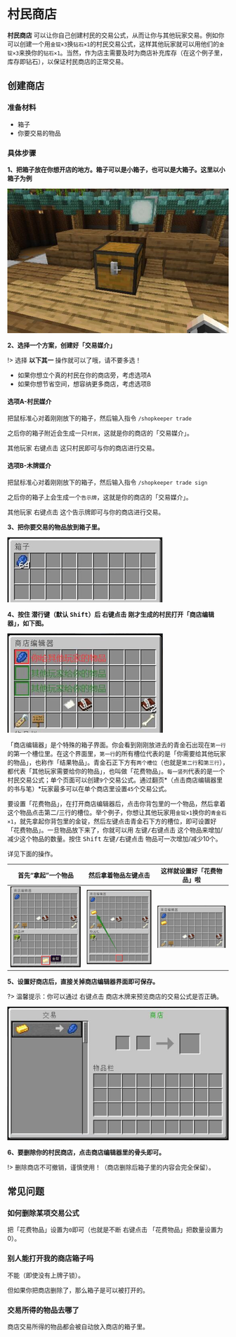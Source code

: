 # 村民商店

**村民商店** 可以让你自己创建村民的交易公式，从而让你与其他玩家交易。例如你可以创建一个用`金锭×3`换`钻石×1`的村民交易公式，这样其他玩家就可以用他们的`金锭×3`来换你的`钻石×1`。当然，作为店主需要及时为商店补充库存（在这个例子里，库存即钻石），以保证村民商店的正常交易。

## 创建商店

### 准备材料

- 箱子
- 你要交易的物品

### 具体步骤

**1、把箱子放在你想开店的地方。箱子可以是小箱子，也可以是大箱子。这里以小箱子为例**

![shopkeppers-step1](../assets/images/plugins/shopkeepers-step1.jpg ':size=300')

**2、选择一个方案，创建好「交易媒介」**

!> 选择 **以下其一** 操作就可以了哦，请不要多选！

- 如果你想立个真的村民在你的商店旁，考虑选项A
- 如果你想节省空间，想容纳更多商店，考虑选项B

<!-- tabs:start -->

#### **选项A-村民媒介**

把鼠标准心对着刚刚放下的箱子，然后输入指令 `/shopkeeper trade`

之后你的箱子附近会生成一只`村民`，这就是你的商店的「交易媒介」。

其他玩家 <kbd>右键点击</kbd> 这只村民即可与你的商店进行交易。

#### **选项B-木牌媒介**

把鼠标准心对着刚刚放下的箱子，然后输入指令 `/shopkeeper trade sign`

之后你的箱子上会生成一个`告示牌`，这就是你的商店的「交易媒介」。

其他玩家 <kbd>右键点击</kbd> 这个告示牌即可与你的商店进行交易。

<!-- tabs:end -->

**3、把你要交易的物品放到箱子里。**

![shopkeepers-step3](../assets/images/plugins/shopkeepers-step3.jpg ':size=300')

**4、按住 <kbd>潜行键</kbd>（默认 <kbd>Shift</kbd>）后 <kbd>右键点击</kbd> 刚才生成的村民打开「商店编辑器」，如下图。**

![shopkeepers-step4](../assets/images/plugins/shopkeepers-step4.jpg ':size=300')

「商店编辑器」是个特殊的箱子界面。你会看到刚刚放进去的青金石出现在`第一行`的第一个槽位里。在这个界面里，`第一行`的所有槽位代表的是「你需要给其他玩家的物品」，也称作「结果物品」。青金石正下方有`两个槽位`（也就是`第二行`和`第三行`），都代表「其他玩家需要给你的物品」，也叫做「花费物品」。`每一竖列`代表的是一个村民交易公式；单个页面可以创建`9`个交易公式。通过翻页*（点击商店编辑器里的书与笔）*玩家最多可以在单个商店里设置`45`个交易公式。

要设置「花费物品」，在打开商店编辑器后，点击你背包里的一个物品，然后拿着这个物品点击第二/三行的槽位。举个例子，你想让其他玩家用`金锭×1`换你的`青金石×1`，就先拿起你背包里的金锭，然后左键点击青金石下方的槽位，即可设置好「花费物品」。一旦物品放下来了，你就可以用 <kbd>左键/右键点击</kbd> 这个物品来增加/减少这个物品的数量。按住 <kbd>Shift</kbd> <kbd>左键/右键点击</kbd> 物品可一次增加/减少10个。

详见下面的操作。

|首先“拿起”一个物品|然后拿着物品左键点击|这样就设置好「花费物品」啦|
|:-:|:-:|:-:|
|![shopkeepers-step5](../assets/images/plugins/shopkeepers-step5.jpg ':size=200')|![shopkeepers-step6](../assets/images/plugins/shopkeepers-step6.jpg ':size=200')|![shopkeepers-step7](../assets/images/plugins/shopkeepers-step7.jpg ':size=200')|

**5、设置好商店后，直接关掉商店编辑器界面即可保存。**

?> 温馨提示：你可以通过 <kbd>右键点击</kbd> 商店木牌来预览商店的交易公式是否正确。

![shopkeepers-step8](../assets/images/plugins/shopkeepers-step8.jpg ':size=300')

**6、要删除你的村民商店，点击商店编辑器里的骨头即可。**

!> 删除商店不可撤销，谨慎使用！（商店删除后箱子里的内容会完全保留）。

## 常见问题

### 如何删除某项交易公式

把「花费物品」设置为`0`即可（也就是不断 <kbd>右键点击</kbd> 「花费物品」把数量设置为0）。

### 别人能打开我的商店箱子吗

不能（即使没有上牌子锁）。

但如果你把商店删除了，那么箱子是可以被打开的。

### 交易所得的物品去哪了

商店交易所得的物品都会被自动放入商店的箱子里。
